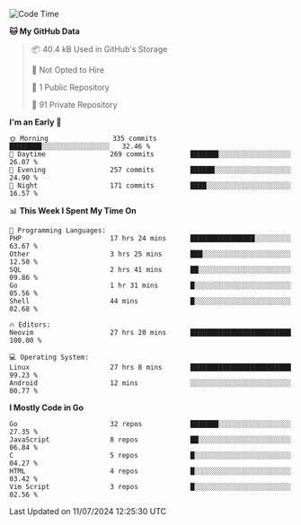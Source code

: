 
<!--START_SECTION:waka-->
![Code Time](http://img.shields.io/badge/Code%20Time-5%2C047%20hrs%204%20mins-blue)

**🐱 My GitHub Data** 

> 📦 40.4 kB Used in GitHub's Storage 
 > 
> 🚫 Not Opted to Hire
 > 
> 📜 1 Public Repository 
 > 
> 🔑 91 Private Repository 
 > 
**I'm an Early 🐤** 

```text
🌞 Morning                335 commits         ████████░░░░░░░░░░░░░░░░░   32.46 % 
🌆 Daytime                269 commits         ███████░░░░░░░░░░░░░░░░░░   26.07 % 
🌃 Evening                257 commits         ██████░░░░░░░░░░░░░░░░░░░   24.90 % 
🌙 Night                  171 commits         ████░░░░░░░░░░░░░░░░░░░░░   16.57 % 
```


📊 **This Week I Spent My Time On** 

```text
💬 Programming Languages: 
PHP                      17 hrs 24 mins      ████████████████░░░░░░░░░   63.67 % 
Other                    3 hrs 25 mins       ███░░░░░░░░░░░░░░░░░░░░░░   12.50 % 
SQL                      2 hrs 41 mins       ██░░░░░░░░░░░░░░░░░░░░░░░   09.86 % 
Go                       1 hr 31 mins        █░░░░░░░░░░░░░░░░░░░░░░░░   05.56 % 
Shell                    44 mins             █░░░░░░░░░░░░░░░░░░░░░░░░   02.68 % 

🔥 Editors: 
Neovim                   27 hrs 20 mins      █████████████████████████   100.00 % 

💻 Operating System: 
Linux                    27 hrs 8 mins       █████████████████████████   99.23 % 
Android                  12 mins             ░░░░░░░░░░░░░░░░░░░░░░░░░   00.77 % 
```

**I Mostly Code in Go** 

```text
Go                       32 repos            ███████░░░░░░░░░░░░░░░░░░   27.35 % 
JavaScript               8 repos             ██░░░░░░░░░░░░░░░░░░░░░░░   06.84 % 
C                        5 repos             █░░░░░░░░░░░░░░░░░░░░░░░░   04.27 % 
HTML                     4 repos             █░░░░░░░░░░░░░░░░░░░░░░░░   03.42 % 
Vim Script               3 repos             █░░░░░░░░░░░░░░░░░░░░░░░░   02.56 % 
```




 Last Updated on 11/07/2024 12:25:30 UTC
<!--END_SECTION:waka-->
